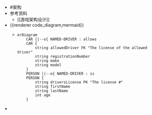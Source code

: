 - #架构
- 参考资料
	- [[游戏架构设计]]
- {{renderer code_diagram,mermaid}}
	- ```mermaid
	  erDiagram
	      CAR ||--o{ NAMED-DRIVER : allows
	      CAR {
	          string allowedDriver FK "The license of the allowed driver"
	          string registrationNumber
	          string make
	          string model
	      }
	      PERSON ||--o{ NAMED-DRIVER : is
	      PERSON {
	          string driversLicense PK "The license #"
	          string firstName
	          string lastName
	          int age
	      }
	  ```
-